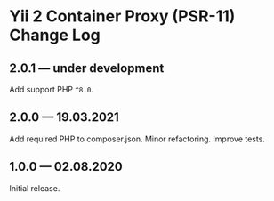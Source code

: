 # Yii 2 Container Proxy (PSR-11) Change Log

## 2.0.1 — under development

Add support PHP `^8.0`. 

## 2.0.0 — 19.03.2021

Add required PHP to composer.json.
Minor refactoring.
Improve tests.

## 1.0.0 — 02.08.2020

Initial release.
